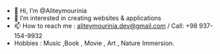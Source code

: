 - 👋 Hi, I’m @Aliteymourinia
- 👀 I’m interested in creating websites & applications
- 📫 How to reach me : aliteymourinia.dev@gmail.com / Call: +98 937-154-9932
- Hobbies : Music ,Book , Movie , Art , Nature Immersion.

<!---
Aliteymourinia/Aliteymourinia is a ✨ special ✨ repository because its `README.md` (this file) appears on your GitHub profile.
You can click the Preview link to take a look at your changes.
--->
